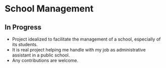 # School Management

## In Progress

- Project idealized to facilitate the management of a school, especially of its students.
- It is real project helping me handle with my job as administrative assistant in a public school.
- Any contributions are welcome.
